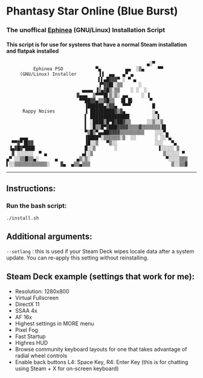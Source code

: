 # Phantasy Star Online (Blue Burst) 
### The unoffical [Ephinea](https://ephinea.pioneer2.net/) (GNU/Linux) Installation Script
#### This script is for use for systems that have a normal Steam installation and flatpak installed

```
                                                    ▄░▀             
          Ephinea PSO            ▀▄         ▄▄  ░▒▄     ▀▀          
     (GNU/Linux) Installer        ▐▐  ▄▄   ▄▀ ▄                     
                                  ▌▌▄█▓▓▓▀ ░ ▀ ▄                    
                                  ▐▀▓▓█▌░▒▒      ░                  
                            ▄▄▄▄ ▐▒▄▓█▒░▒▒    ░ ░  ░                
                          ▓▄▄▄  ▒▀▀▀█▌▒░▒░ ▄▄     ░ ▐               
                           ▀▀██▓▓▄▒▒▓█▒▒  ▐█ █▌      ▀              
                             ▐██████▄▒▓▓▄  ▀▀▀        █             
      Rappy Noises           ▐ █████████▓▒▓▄          ░▄            
                             ▌ ██████████████▌        ░░▌           
                             ▌ ░████▒█▀█▓██▓▒▒      ░░▒░░▒          
                             ▌ ░█▒▒█▀▓███▓▓▓▓▒▒▒▒▓▒▒▒▒▒▒▒▐█         
                             ▀▒█▒▀▄▄██▓▓▓▓▒▒▒▒▒▒▒▒▒    ░░░▀▄        
     ▄▄▄                     ▐████▀░▒▒▒▒▒▒░▒  ░░       ░ ░░▀▄       
  ▀▀▓▀▐█▓▓                   ▐█░░▒   ▀▒░░              ░░░   ▀▄     
 ▐▄▓█▓▀███▌                  █░░▒       ░               ▐░░░░░ ▒    
  ▓ ░░░░░░  ▀ ▄             ▄▌░▒                          ▒░░░░░ ▀  
▄▀ ░░▒▒█▒▒▄░      ▄       ▄▒░▒░                            ▀░░░░▒▒▒ 
▌░░▒▒▒▒▒▒▒▒▒▒▒▒░    ▓▄  ▄▒▒▄▒▒▒                              ▒░░▒▒▓ 
```

---
## Instructions:
### Run the bash script:
`./install.sh`


## Additional arguments:
`--setlang` : this is used if your Steam Deck wipes locale data after a system update. You can re-apply this setting without reinstalling.


## Steam Deck example (settings that work for me):
- Resolution: 1280x800
- Virtual Fullscreen
- DirectX 11
- SSAA 4x
- AF 16x
- Highest settings in MORE menu
- Pixel Fog
- Fast Startup
- Highres HUD
- Browse community keyboard layouts for one that takes advantage of radial wheel controls
- Enable back buttons L4: Space Key, R4: Enter Key (this is for chatting using Steam + X for on-screen keyboard)